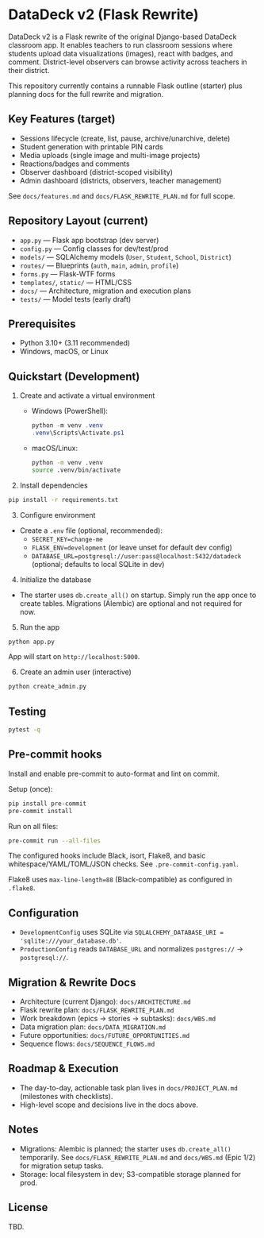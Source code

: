 # DataDeck v2 (Flask Rewrite)

DataDeck v2 is a Flask rewrite of the original Django-based DataDeck classroom app. It enables teachers to run classroom sessions where students upload data visualizations (images), react with badges, and comment. District-level observers can browse activity across teachers in their district.

This repository currently contains a runnable Flask outline (starter) plus planning docs for the full rewrite and migration.

## Key Features (target)
- Sessions lifecycle (create, list, pause, archive/unarchive, delete)
- Student generation with printable PIN cards
- Media uploads (single image and multi-image projects)
- Reactions/badges and comments
- Observer dashboard (district-scoped visibility)
- Admin dashboard (districts, observers, teacher management)

See `docs/features.md` and `docs/FLASK_REWRITE_PLAN.md` for full scope.

## Repository Layout (current)
- `app.py` — Flask app bootstrap (dev server)
- `config.py` — Config classes for dev/test/prod
- `models/` — SQLAlchemy models (`User`, `Student`, `School`, `District`)
- `routes/` — Blueprints (`auth`, `main`, `admin`, `profile`)
- `forms.py` — Flask-WTF forms
- `templates/`, `static/` — HTML/CSS
- `docs/` — Architecture, migration and execution plans
- `tests/` — Model tests (early draft)

## Prerequisites
- Python 3.10+ (3.11 recommended)
- Windows, macOS, or Linux

## Quickstart (Development)
1) Create and activate a virtual environment
   - Windows (PowerShell):
     ```powershell
     python -m venv .venv
     .venv\Scripts\Activate.ps1
     ```
   - macOS/Linux:
     ```bash
     python -m venv .venv
     source .venv/bin/activate
     ```

2) Install dependencies
```bash
pip install -r requirements.txt
```

3) Configure environment
- Create a `.env` file (optional, recommended):
  - `SECRET_KEY=change-me`
  - `FLASK_ENV=development` (or leave unset for default dev config)
  - `DATABASE_URL=postgresql://user:pass@localhost:5432/datadeck` (optional; defaults to local SQLite in dev)

4) Initialize the database
- The starter uses `db.create_all()` on startup. Simply run the app once to create tables. Migrations (Alembic) are optional and not required for now.

5) Run the app
```bash
python app.py
```
App will start on `http://localhost:5000`.

6) Create an admin user (interactive)
```bash
python create_admin.py
```

## Testing
```bash
pytest -q
```

## Pre-commit hooks
Install and enable pre-commit to auto-format and lint on commit.

Setup (once):
```bash
pip install pre-commit
pre-commit install
```

Run on all files:
```bash
pre-commit run --all-files
```

The configured hooks include Black, isort, Flake8, and basic whitespace/YAML/TOML/JSON checks. See `.pre-commit-config.yaml`.

Flake8 uses `max-line-length=88` (Black-compatible) as configured in `.flake8`.

## Configuration
- `DevelopmentConfig` uses SQLite via `SQLALCHEMY_DATABASE_URI = 'sqlite:///your_database.db'`.
- `ProductionConfig` reads `DATABASE_URL` and normalizes `postgres://` → `postgresql://`.

## Migration & Rewrite Docs
- Architecture (current Django): `docs/ARCHITECTURE.md`
- Flask rewrite plan: `docs/FLASK_REWRITE_PLAN.md`
- Work breakdown (epics → stories → subtasks): `docs/WBS.md`
- Data migration plan: `docs/DATA_MIGRATION.md`
- Future opportunities: `docs/FUTURE_OPPORTUNITIES.md`
- Sequence flows: `docs/SEQUENCE_FLOWS.md`

## Roadmap & Execution
- The day-to-day, actionable task plan lives in `docs/PROJECT_PLAN.md` (milestones with checklists).
- High-level scope and decisions live in the docs above.

## Notes
- Migrations: Alembic is planned; the starter uses `db.create_all()` temporarily. See `docs/FLASK_REWRITE_PLAN.md` and `docs/WBS.md` (Epic 1/2) for migration setup tasks.
- Storage: local filesystem in dev; S3-compatible storage planned for prod.

## License
TBD.
